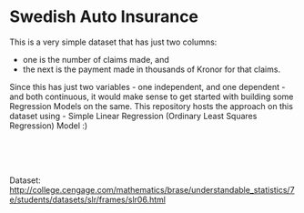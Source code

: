 # Swedish Auto Insurance
This is a very simple dataset that has just two columns: 
- one is the number of claims made, and
- the next is the payment made in thousands of Kronor for that claims.

Since this has just two variables - one independent, and one dependent - and both continuous, it would make sense to get started with building some Regression Models on the same. This repository hosts the approach on this dataset using - Simple Linear Regression (Ordinary Least Squares Regression) Model :) 

</br>
</br>
</br>





Dataset:
http://college.cengage.com/mathematics/brase/understandable_statistics/7e/students/datasets/slr/frames/slr06.html
